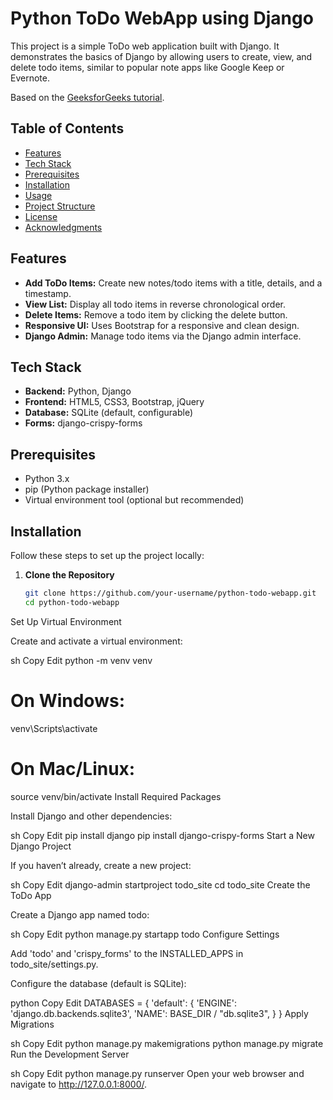 # Python ToDo WebApp using Django

This project is a simple ToDo web application built with Django. It demonstrates the basics of Django by allowing users to create, view, and delete todo items, similar to popular note apps like Google Keep or Evernote.

Based on the [GeeksforGeeks tutorial](https://www.geeksforgeeks.org/python-todo-webapp-using-django/).

## Table of Contents

- [Features](#features)
- [Tech Stack](#tech-stack)
- [Prerequisites](#prerequisites)
- [Installation](#installation)
- [Usage](#usage)
- [Project Structure](#project-structure)
- [License](#license)
- [Acknowledgments](#acknowledgments)

## Features

- **Add ToDo Items:** Create new notes/todo items with a title, details, and a timestamp.
- **View List:** Display all todo items in reverse chronological order.
- **Delete Items:** Remove a todo item by clicking the delete button.
- **Responsive UI:** Uses Bootstrap for a responsive and clean design.
- **Django Admin:** Manage todo items via the Django admin interface.

## Tech Stack

- **Backend:** Python, Django
- **Frontend:** HTML5, CSS3, Bootstrap, jQuery
- **Database:** SQLite (default, configurable)
- **Forms:** django-crispy-forms

## Prerequisites

- Python 3.x
- pip (Python package installer)
- Virtual environment tool (optional but recommended)

## Installation

Follow these steps to set up the project locally:

1. **Clone the Repository**

   ```sh
   git clone https://github.com/your-username/python-todo-webapp.git
   cd python-todo-webapp
Set Up Virtual Environment

Create and activate a virtual environment:

sh
Copy
Edit
python -m venv venv
# On Windows:
venv\Scripts\activate
# On Mac/Linux:
source venv/bin/activate
Install Required Packages

Install Django and other dependencies:

sh
Copy
Edit
pip install django
pip install django-crispy-forms
Start a New Django Project

If you haven’t already, create a new project:

sh
Copy
Edit
django-admin startproject todo_site
cd todo_site
Create the ToDo App

Create a Django app named todo:

sh
Copy
Edit
python manage.py startapp todo
Configure Settings

Add 'todo' and 'crispy_forms' to the INSTALLED_APPS in todo_site/settings.py.

Configure the database (default is SQLite):

python
Copy
Edit
DATABASES = {
    'default': {
        'ENGINE': 'django.db.backends.sqlite3',
        'NAME': BASE_DIR / "db.sqlite3",
    }
}
Apply Migrations

sh
Copy
Edit
python manage.py makemigrations
python manage.py migrate
Run the Development Server

sh
Copy
Edit
python manage.py runserver
Open your web browser and navigate to http://127.0.0.1:8000/.
